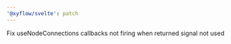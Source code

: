 ```yaml
---
'@xyflow/svelte': patch
---
```


Fix useNodeConnections callbacks not firing when returned signal not used
